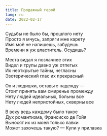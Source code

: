 ```yaml
---
title: Продажный герой
lang: ru
date: 2022-02-17
---
```


Судьбы не было бы, прошлого нету  
Просто я мчусь, запряги мне карету  
Имя моё не напишешь, забудешь  
Времени я уж властитель. Осудишь?

Места видал я позлачнее этих  
Видел и трупы давно уж отпетых  
Их неоткрытые тайны, негласны  
Эзотерический глас их прекрасный

Ох и людишки, оставьте надежду —  
Стоит принять вам смиренье промежду  
Нету людей идеальных, больны все  
Нету людей непристойных, скверны все

В веку ведь каждому было такое  
Дух романтизма, Франсиско де Гойя  
Выносят их из моей только лавки  
Может захочешь такую? — Купи у прилавка
